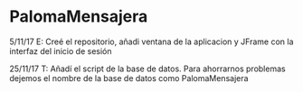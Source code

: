 # PalomaMensajera

5/11/17 E: Creé el repositorio, añadi ventana de la aplicacion y JFrame con la interfaz del inicio de sesión

25/11/17 T: Añadí el script de la base de datos. Para ahorrarnos problemas dejemos el nombre de la base de datos como PalomaMensajera
